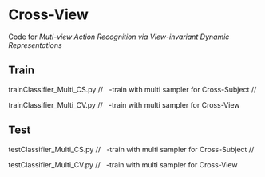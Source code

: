 # Cross-View
Code for *Muti-view Action Recognition via View-invariant Dynamic Representations*

## Train
trainClassifier_Multi_CS.py //
&nbsp; -train with multi sampler for Cross-Subject
//

trainClassifier_Multi_CV.py //
&nbsp; -train with multi sampler for Cross-View

## Test 
testClassifier_Multi_CS.py //
&nbsp; -train with multi sampler for Cross-Subject
//

testClassifier_Multi_CV.py //
&nbsp; -train with multi sampler for Cross-View
